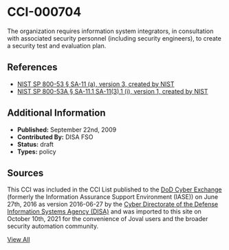 # CCI-000704

The organization requires information system integrators, in consultation with associated security personnel (including security engineers), to create a security test and evaluation plan.

## References ##

* [NIST SP 800-53 § SA-11 (a), version 3, created by NIST](http://csrc.nist.gov/publications/PubsSPs.html)
* [NIST SP 800-53A § SA-11.1 SA-11(3).1 (i), version 1, created by NIST](http://csrc.nist.gov/publications/PubsSPs.html)


## Additional Information ##

* **Published:** September 22nd, 2009
* **Contributed By:** DISA FSO
* **Status:** draft
* **Types:** policy

## Sources ##

This CCI was included in the CCI List published to the [DoD Cyber Exchange](https://public.cyber.mil/stigs/cci/)
(formerly the Information Assurance Support Environment (IASE)) on June 27th, 2016 as version
2016-06-27 by the [Cyber Directorate of the Defense Information Systems Agency (DISA)](https://public.cyber.mil/about-cyber/)
and was imported to this site on October 10th, 2021 for the convenience of Joval users and the broader
security automation community.

[View All](../README.md)

